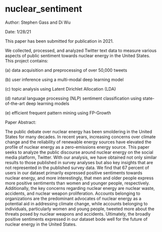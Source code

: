 # nuclear_sentiment

Author: Stephen Gass and Di Wu 

Date: 1/28/21

This paper has been submitted for publication in 2021. 

We collected, processed, and analyzed Twitter text data to measure various aspects of public sentiment towards nuclear energy in the United States. This project contains: 

(a) data acquisition and preprocessing of over 50,000 tweets 

(b) user inference using a multi-modal deep learning model 

(c) topic analysis using Latent Dirichlet Allocation (LDA) 

(d) natural language processing (NLP) sentiment classification using state-of-the-art deep learning models

(e) efficient frequent pattern mining using FP-Growth 


Paper Abstract: 

The public debate over nuclear energy has been smoldering in the United States for many decades. In recent years, increasing concerns over climate change and the reliability of renewable energy sources have elevated the profile of nuclear energy as a zero-emissions energy source. This paper seeks to analyze the public discourse around nuclear energy on the social media platform, Twitter. With our analysis, we have obtained not only similar results to those published in survey analyses but also key insights that are not represented in the published survey data. We find that 67 percent of users in our dataset primarily expressed positive sentiments towards
nuclear energy, and more interestingly, that men and older people express more positive sentiments than women and younger people, respectively. Additionally, the key concerns regarding nuclear energy are nuclear waste, accidents, and nuclear weapon proliferation. Accounts belonging to organizations are the predominant advocates of nuclear energy as a potential aid in addressing climate change, while accounts belonging to individuals, particularly women and young people, tweeted more about the threats posed by nuclear weapons and accidents. Ultimately, the broadly positive sentiments expressed in our dataset bode well for the future of nuclear energy in the United States.
